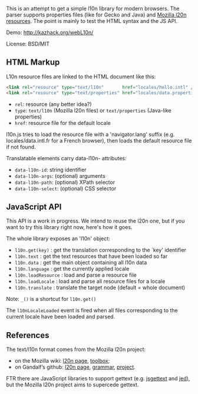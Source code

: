 This is an attempt to get a simple l10n library for modern browsers.
The parser supports properties files (like for Gecko and Java) and
[Mozilla l20n resources](https://wiki.mozilla.org/L20n).
The point is mainly to test the HTML syntax and the JS API.

Demo: http://kazhack.org/webL10n/

License: BSD/MIT

HTML Markup
-----------

L10n resource files are linked to the HTML document like this:

```html
<link rel="resource" type="text/l10n"       href="locales/hello.intl" />
<link rel="resource" type="text/properties" href="locales/data.properties" />
```

* ```rel```: resource (any better idea?)
* ```type```: ```text/l10n``` (Mozilla l20n files) or ```text/properties``` (Java-like properties)
* ```href```: resource file for the default locale

l10n.js tries to load the resource file with a 'navigator.lang' suffix
(e.g. locales/data.intl.fr for a French browser), then loads the default
resource file if not found.

Translatable elements carry data-l10n- attributes:

* ```data-l10n-id```: string identifier
* ```data-l10n-args```: (optional) arguments
* ```data-l10n-path```: (optional) XPath selector
* ```data-l10n-select```: (optional) CSS selector

JavaScript API
--------------

This API is a work in progress. We intend to reuse the l20n one, but if you want
to try this library right now, here's how it goes.

The whole library exposes an 'l10n' object:

* ```l10n.get(key)``` : get the translation corresponding to the `key' identifier
* ```l10n.text```     : get the text resources that have been loaded so far
* ```l10n.data```     : get the main object containing all l10n data
* ```l10n.language``` : get the currently applied locale
* ```l10n.loadResource```  : load and parse a resource file
* ```l10n.loadLocale```    : load and parse all resource files for a locale
* ```l10n.translate```     : translate the target node (default = whole document)

Note: ```_()``` is a shortcut for ```l10n.get()```

The ```l10nLocaleLoaded``` event is fired when all files corresponding to the
current locale have been loaded and parsed.

References
----------

The text/l10n format comes from the Mozilla l20n project:

* on the Mozilla wiki:
  [l20n page](https://wiki.mozilla.org/L20n),
  [toolbox](https://wiki.mozilla.org/L20n/Toolbox);
* on Gandalf’s github:
  [l20n page](http://zbraniecki.github.com/l20n/),
  [grammar](http://zbraniecki.github.com/l20n/docs/grammar.html),
  [project](https://github.com/zbraniecki/l20n).

FTR there are JavaScript libraries to support gettext (e.g.
[jsgettext](http://jsgettext.berlios.de/) and
[jed](http://slexaxton.github.com/Jed/)), but the Mozilla l20n project aims
to supercede gettext.

